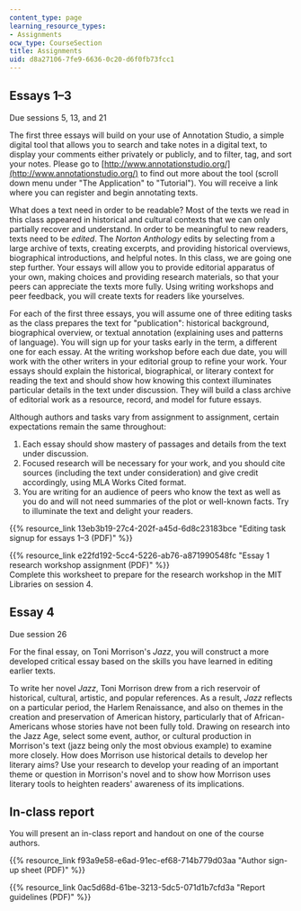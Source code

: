 ```yaml
---
content_type: page
learning_resource_types:
- Assignments
ocw_type: CourseSection
title: Assignments
uid: d8a27106-7fe9-6636-0c20-d6f0fb73fcc1
---
```

## Essays 1–3

Due sessions 5, 13, and 21

The first three essays will build on your use of Annotation Studio, a simple digital tool that allows you to search and take notes in a digital text, to display your comments either privately or publicly, and to filter, tag, and sort your notes. Please go to [http://www.annotationstudio.org/](http://www.annotationstudio.org/) to find out more about the tool (scroll down menu under "The Application" to "Tutorial"). You will receive a link where you can register and begin annotating texts.

What does a text need in order to be readable? Most of the texts we read in this class appeared in historical and cultural contexts that we can only partially recover and understand. In order to be meaningful to new readers, texts need to be _edited_. The _Norton Anthology_ edits by selecting from a large archive of texts, creating excerpts, and providing historical overviews, biographical introductions, and helpful notes. In this class, we are going one step further. Your essays will allow you to provide editorial apparatus of your own, making choices and providing research materials, so that your peers can appreciate the texts more fully. Using writing workshops and peer feedback, you will create texts for readers like yourselves.

For each of the first three essays, you will assume one of three editing tasks as the class prepares the text for "publication": historical background, biographical overview, or textual annotation (explaining uses and patterns of language). You will sign up for your tasks early in the term, a different one for each essay. At the writing workshop before each due date, you will work with the other writers in your editorial group to refine your work. Your essays should explain the historical, biographical, or literary context for reading the text and should show how knowing this context illuminates particular details in the text under discussion. They will build a class archive of editorial work as a resource, record, and model for future essays.

Although authors and tasks vary from assignment to assignment, certain expectations remain the same throughout:

1. Each essay should show mastery of passages and details from the text under discussion.
2. Focused research will be necessary for your work, and you should cite sources (including the text under consideration) and give credit accordingly, using MLA Works Cited format.
3. You are writing for an audience of peers who know the text as well as you do and will not need summaries of the plot or well-known facts. Try to illuminate the text and delight your readers.

{{% resource_link 13eb3b19-27c4-202f-a45d-6d8c23183bce "Editing task signup for essays 1–3 (PDF)" %}}

{{% resource_link e22fd192-5cc4-5226-ab76-a871990548fc "Essay 1 research workshop assignment (PDF)" %}}   
Complete this worksheet to prepare for the research workshop in the MIT Libraries on session 4.

## Essay 4

Due session 26

For the final essay, on Toni Morrison's _Jazz_, you will construct a more developed critical essay based on the skills you have learned in editing earlier texts.

To write her novel _Jazz_, Toni Morrison drew from a rich reservoir of historical, cultural, artistic, and popular references. As a result, _Jazz_ reflects on a particular period, the Harlem Renaissance, and also on themes in the creation and preservation of American history, particularly that of African-Americans whose stories have not been fully told. Drawing on research into the Jazz Age, select some event, author, or cultural production in Morrison's text (jazz being only the most obvious example) to examine more closely. How does Morrison use historical details to develop her literary aims? Use your research to develop your reading of an important theme or question in Morrison's novel and to show how Morrison uses literary tools to heighten readers' awareness of its implications.

## In-class report

You will present an in-class report and handout on one of the course authors.

{{% resource_link f93a9e58-e6ad-91ec-ef68-714b779d03aa "Author sign-up sheet (PDF)" %}}

{{% resource_link 0ac5d68d-61be-3213-5dc5-071d1b7cfd3a "Report guidelines (PDF)" %}}